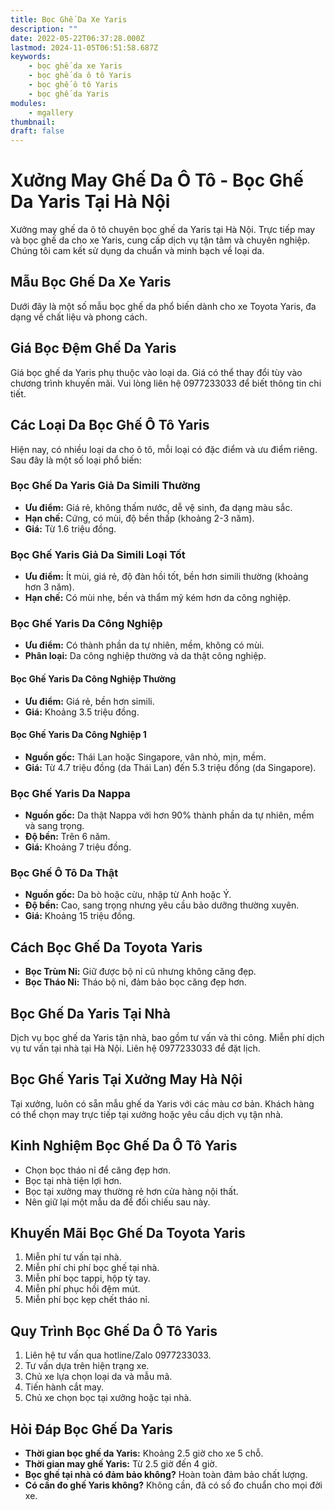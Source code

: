 ```yaml
---
title: Bọc Ghế Da Xe Yaris
description: ""
date: 2022-05-22T06:37:28.000Z
lastmod: 2024-11-05T06:51:58.687Z
keywords:
    - bọc ghế da xe Yaris
    - bọc ghế da ô tô Yaris
    - bọc ghế ô tô Yaris
    - bọc ghế da Yaris
modules:
    - mgallery
thumbnail: 
draft: false
---
```

# Xưởng May Ghế Da Ô Tô - Bọc Ghế Da Yaris Tại Hà Nội

Xưởng may ghế da ô tô chuyên bọc ghế da Yaris tại Hà Nội. Trực tiếp may và bọc ghế da cho xe Yaris, cung cấp dịch vụ tận tâm và chuyên nghiệp. Chúng tôi cam kết sử dụng da chuẩn và minh bạch về loại da.

## Mẫu Bọc Ghế Da Xe Yaris

Dưới đây là một số mẫu bọc ghế da phổ biến dành cho xe Toyota Yaris, đa dạng về chất liệu và phong cách.

## Giá Bọc Đệm Ghế Da Yaris

Giá bọc ghế da Yaris phụ thuộc vào loại da. Giá có thể thay đổi tùy vào chương trình khuyến mãi. Vui lòng liên hệ 0977233033 để biết thông tin chi tiết.

## Các Loại Da Bọc Ghế Ô Tô Yaris

Hiện nay, có nhiều loại da cho ô tô, mỗi loại có đặc điểm và ưu điểm riêng. Sau đây là một số loại phổ biến:

### Bọc Ghế Da Yaris Giả Da Simili Thường
- **Ưu điểm:** Giá rẻ, không thấm nước, dễ vệ sinh, đa dạng màu sắc.
- **Hạn chế:** Cứng, có mùi, độ bền thấp (khoảng 2-3 năm).
- **Giá:** Từ 1.6 triệu đồng.

### Bọc Ghế Yaris Giả Da Simili Loại Tốt
- **Ưu điểm:** Ít mùi, giá rẻ, độ đàn hồi tốt, bền hơn simili thường (khoảng hơn 3 năm).
- **Hạn chế:** Có mùi nhẹ, bền và thẩm mỹ kém hơn da công nghiệp.

### Bọc Ghế Yaris Da Công Nghiệp
- **Ưu điểm:** Có thành phần da tự nhiên, mềm, không có mùi.
- **Phân loại:** Da công nghiệp thường và da thật công nghiệp.
  
#### Bọc Ghế Yaris Da Công Nghiệp Thường
- **Ưu điểm:** Giá rẻ, bền hơn simili.
- **Giá:** Khoảng 3.5 triệu đồng.

#### Bọc Ghế Yaris Da Công Nghiệp 1
- **Nguồn gốc:** Thái Lan hoặc Singapore, vân nhỏ, mịn, mềm.
- **Giá:** Từ 4.7 triệu đồng (da Thái Lan) đến 5.3 triệu đồng (da Singapore).

### Bọc Ghế Yaris Da Nappa
- **Nguồn gốc:** Da thật Nappa với hơn 90% thành phần da tự nhiên, mềm và sang trọng.
- **Độ bền:** Trên 6 năm.
- **Giá:** Khoảng 7 triệu đồng.

### Bọc Ghế Ô Tô Da Thật
- **Nguồn gốc:** Da bò hoặc cừu, nhập từ Anh hoặc Ý.
- **Độ bền:** Cao, sang trọng nhưng yêu cầu bảo dưỡng thường xuyên.
- **Giá:** Khoảng 15 triệu đồng.

## Cách Bọc Ghế Da Toyota Yaris

- **Bọc Trùm Nỉ:** Giữ được bộ nỉ cũ nhưng không căng đẹp.
- **Bọc Tháo Nỉ:** Tháo bộ nỉ, đảm bảo bọc căng đẹp hơn.

## Bọc Ghế Da Yaris Tại Nhà

Dịch vụ bọc ghế da Yaris tận nhà, bao gồm tư vấn và thi công. Miễn phí dịch vụ tư vấn tại nhà tại Hà Nội. Liên hệ 0977233033 để đặt lịch.

## Bọc Ghế Yaris Tại Xưởng May Hà Nội

Tại xưởng, luôn có sẵn mẫu ghế da Yaris với các màu cơ bản. Khách hàng có thể chọn may trực tiếp tại xưởng hoặc yêu cầu dịch vụ tận nhà.

## Kinh Nghiệm Bọc Ghế Da Ô Tô Yaris

- Chọn bọc tháo nỉ để căng đẹp hơn.
- Bọc tại nhà tiện lợi hơn.
- Bọc tại xưởng may thường rẻ hơn cửa hàng nội thất.
- Nên giữ lại một mẫu da để đối chiếu sau này.

## Khuyến Mãi Bọc Ghế Da Toyota Yaris

1. Miễn phí tư vấn tại nhà.
2. Miễn phí chi phí bọc ghế tại nhà.
3. Miễn phí bọc tappi, hộp tỳ tay.
4. Miễn phí phục hồi đệm mút.
5. Miễn phí bọc kẹp chết tháo nỉ.

## Quy Trình Bọc Ghế Da Ô Tô Yaris

1. Liên hệ tư vấn qua hotline/Zalo 0977233033.
2. Tư vấn dựa trên hiện trạng xe.
3. Chủ xe lựa chọn loại da và mẫu mã.
4. Tiến hành cắt may.
5. Chủ xe chọn bọc tại xưởng hoặc tại nhà.

## Hỏi Đáp Bọc Ghế Da Yaris

- **Thời gian bọc ghế da Yaris:** Khoảng 2.5 giờ cho xe 5 chỗ.
- **Thời gian may ghế Yaris:** Từ 2.5 giờ đến 4 giờ.
- **Bọc ghế tại nhà có đảm bảo không?** Hoàn toàn đảm bảo chất lượng.
- **Có cần đo ghế Yaris không?** Không cần, đã có số đo chuẩn cho mọi đời xe.

